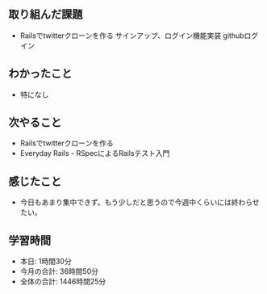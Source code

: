 
## 取り組んだ課題
- Railsでtwitterクローンを作る サインアップ、ログイン機能実装 githubログイン
## わかったこと
- 特になし
## 次やること
- Railsでtwitterクローンを作る
- Everyday Rails - RSpecによるRailsテスト入門
## 感じたこと
- 今日もあまり集中できず。もう少しだと思うので今週中くらいには終わらせたい。
## 学習時間
- 本日: 1時間30分
- 今月の合計: 36時間50分
- 全体の合計: 1446時間25分

